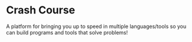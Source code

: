 # Crash Course

A platform for bringing you up to speed in multiple languages/tools so you can build programs and tools that solve problems!
